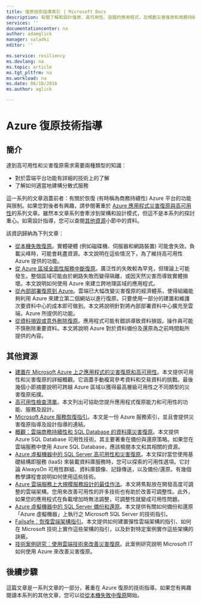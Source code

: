 ```yaml
---
title: 復原技術指導索引 | Microsoft Docs
description: 有關了解和設計復原、高可用性、容錯的應用程式，及規劃災害復原和商務持續性的技術文章索引
services: ''
documentationcenter: na
author: adamglick
manager: saladki
editor: ''

ms.service: resiliency
ms.devlang: na
ms.topic: article
ms.tgt_pltfrm: na
ms.workload: na
ms.date: 08/18/2016
ms.author: aglick

---
```

# Azure 復原技術指導
## 簡介
達到高可用性和災害復原需求需要兩種類型的知識：

* 對於雲端平台功能有詳細的技術上的了解
* 了解如何適當地建構分散式服務

這一系列的文章涵蓋前者：有關於恢復 (有時稱為商務持續性) Azure 平台的功能與限制。如果您對後者有興趣，請參閱著重於 [Azure 應用程式災害復原與高可用性](https://aka.ms/drtechguide)的系列文章。雖然本文章系列會牽涉到架構和設計模式，但這不是本系列的探討重心。如需設計指導，您可以查閱[其他資源](#additional-resources)小節中的資料。

該資訊歸納為下列文章：

* [從本機失敗復原](resiliency-technical-guidance-recovery-local-failures.md)。實體硬體 (例如磁碟機、伺服器和網路裝置) 可能會失效。負載尖峰時，可能會耗盡資源。本文說明在這些情況下，為了維持高可用性 Azure 提供的功能。
* [從 Azure 區域全面性服務中斷復原](resiliency-technical-guidance-recovery-loss-azure-region.md)。廣泛性的失敗較為罕見，但理論上可能發生。整個區域可能由於網路失敗而變得隔離，或因天然災害而導致實體損壞。本文說明如何使用 Azure 來建立跨地理區域的應用程式。
* [從內部部署復原到 Azure](resiliency-technical-guidance-recovery-on-premises-azure.md)。雲端已大幅改變災害復原的經濟體系，使得組織能夠利用 Azure 來建立第二個網站以進行復原。只要使用一部分的建置和維護次要資料中心的成本即可做到。本文將說明針對將內部部署資料中心擴充至雲端，Azure 所提供的功能。
* [從資料損毀或意外刪除復原](resiliency-technical-guidance-recovery-data-corruption.md)。應用程式可能有錯誤導致資料損毀。操作員可能不慎刪除重要資料。本文將說明 Azure 對於資料備份及還原為之前時間點所提供的內容。

## 其他資源
* [建置在 Microsoft Azure 上之應用程式的災害復原和高可用性](resiliency-disaster-recovery-high-availability-azure-applications.md)。本文提供可用性和災害復原的詳細概觀。它涵蓋手動複寫參考資料和交易資料的挑戰。最後幾個小節摘要說明可跨越 Azure 區域以獲得最高層級可用性之不同類型的災害復原拓撲。
* [高可用性檢查清單](resiliency-high-availability-checklist.md)。本文列出可協助您提升應用程式復原能力和可用性的功能、服務及設計。
* [Microsoft Azure 服務恢復指引](resiliency-service-guidance-index.md)。本文是一份 Azure 服務索引，並且會提供災害復原指導及設計指導的連結。
* [概觀：雲端商務持續性和 SQL Database 的資料庫災害復原](../sql-database/sql-database-business-continuity.md)。本文提供 Azure SQL Database 可用性技術。其主要著重在備份與還原策略。如果您在雲端服務中使用 Azure SQL Database，應該檢閱本文和其相關的資源。
* [Azure 虛擬機器中的 SQL Server 高可用性和災害復原](../virtual-machines/virtual-machines-windows-sql-high-availability-dr.md)。本文探討當您使用基礎結構即服務 (IaaS) 來裝載資料庫服務時，您可以探索的可用性選項。它討論 AlwaysOn 可用性群組、資料庫鏡像、記錄傳送，以及備份/還原。有幾個教學課程會說明如何使用這些技術。
* [Azure 雲端服務上大規模服務設計的最佳作法](https://azure.microsoft.com//blog/best-practices-for-designing-large-scale-services-on-windows-azure/)。本文將焦點放在開發高度可調整的雲端架構。您用來改善可用性的許多技術也有助於改善可調整性。此外，如果您的應用程式在負載增加時無法調整，可調整性就變成可用性問題。
* [Azure 虛擬機器中的 SQL Server 備份和還原](../virtual-machines/virtual-machines-windows-sql-backup-recovery.md)。本文提供有關如何備份和還原「Azure 虛擬機器」上執行之 Microsoft SQL Server 的技術指引。
* [Failsafe︰恢復雲端架構指引](https://channel9.msdn.com/Series/FailSafe)。本文提供如何建置彈性雲端架構的指引、如何在 Microsoft 技術上實作這些架構的指引，以及針對特定案例實作這些架構的訣竅。
* [技術案例研究︰使用雲端技術來改善災害復原](https://www.microsoft.com/itshowcase/Article/Content/737/Using-cloud-technologies-to-improve-disaster-recovery)。此案例研究說明 Microsoft IT 如何使用 Azure 來改善災害復原。

## 後續步驟
這篇文章是一系列文章的一部分，著重在 Azure 復原的技術指導。如果您有興趣閱讀本系列的其他文章，您可以從[從本機失敗中復原](resiliency-technical-guidance-recovery-local-failures.md)開始。

<!---HONumber=AcomDC_0824_2016-->